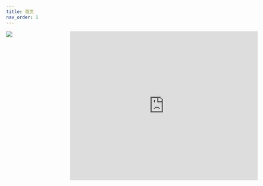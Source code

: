 ```yaml
---
title: 首页
nav_order: 1
---
```

<img src="https://raw.githubusercontent.com/computerdiscuss/computerdiscuss.github.io/main/docs/11080499_954719721225450_7938736100747568296_o%20(1).jpg"/>

<iframe src="https://discord.com/widget?id=774154428093169684&amp;theme=dark" allowtransparency="true" sandbox="allow-popups allow-popups-to-escape-sandbox allow-same-origin allow-scripts" style="float: right;margin-right: -172px;" width="100%" height="400" frameborder="0"></iframe>

